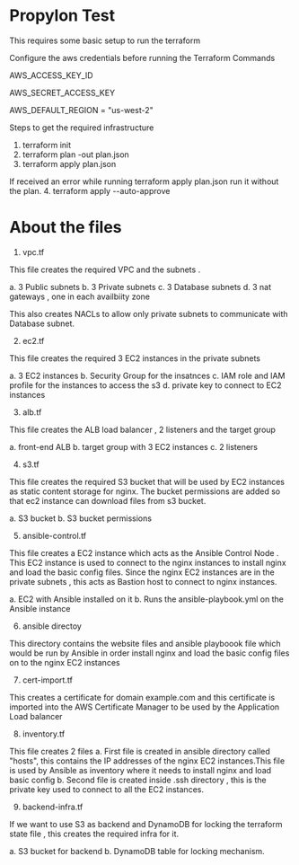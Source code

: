 # Propylon Test

This requires some basic setup to run the terraform 

Configure the aws credentials before running the Terraform Commands

AWS_ACCESS_KEY_ID  

AWS_SECRET_ACCESS_KEY  

AWS_DEFAULT_REGION = "us-west-2"  


Steps to get the required infrastructure 

1. terraform init
2. terraform plan -out plan.json
3. terraform apply plan.json

If received an error while running terraform apply plan.json run it without the plan.
4. terraform apply --auto-approve

# About the files
1. vpc.tf

This file creates the required VPC and the subnets .

a. 3 Public subnets 
b. 3 Private subnets 
c. 3 Database subnets
d. 3 nat gateways , one in each availbiity zone

This also creates NACLs to allow only private subnets to communicate with Database subnet.

2. ec2.tf

This file creates the required 3 EC2 instances in the private subnets

a. 3 EC2 instances 
b. Security Group for the insatnces 
c. IAM role and IAM profile for the instances to access the s3 
d. private key to connect to EC2 instances

3. alb.tf

This file creates the ALB load balancer , 2 listeners and the target group 

a. front-end ALB
b. target group with 3 EC2 instances 
c. 2 listeners 

4. s3.tf

This file creates the required S3 bucket that will be used by EC2 instances as static content storage for nginx. The bucket permissions are added so that ec2 instance can download files from s3 bucket.

a. S3 bucket 
b. S3 bucket permissions

5. ansible-control.tf

This file creates a EC2 instance which acts as the Ansible Control Node . This EC2 instance is used to connect to the nginx instances to install nginx and load the basic config files. Since the nginx EC2 instances are in the private subnets , this acts as Bastion host to connect to nginx instances.
 
 a. EC2 with Ansible installed on it
 b. Runs the ansible-playbook.yml on the Ansible instance

6. ansible directoy 

This directory contains the website files and ansible playboook file which would be run by Ansible in order install nginx and load the basic config files on to the nginx EC2 instances

7. cert-import.tf 

This creates a certificate for domain example.com and this certificate is imported into the AWS Certificate Manager to be used by the Application Load balancer 

8. inventory.tf 

This file creates 2 files 
a. First file is created in ansible directory called "hosts", this contains the IP addresses of the nginx EC2 
   instances.This file is used by Ansible as inventory where it needs to install nginx and load basic config
b. Second file is created inside .ssh directory , this is the private key used to connect to all the EC2 instances.  

9. backend-infra.tf

If we want to use S3 as backend and DynamoDB for locking the terraform state file , this creates the required infra for it.

a. S3 bucket for backend
b. DynamoDB table for locking mechanism.
